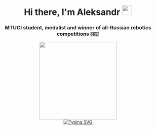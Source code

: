 <h1 align="center">Hi there, I'm Aleksandr</a> 
<img src="https://github.com/blackcater/blackcater/raw/main/images/Hi.gif" height="32"/></h1>

<h3 align="center">MTUCI student, medalist and winner of all-Russian robotics competitions     🇷🇺</h3>


<div align="center">
  <img src="https://github.com/ekimenkov33/pictures/blob/master/alfa.png?raw=true" width="250">
</div>
<div align="center">
  <a href="https://git.io/typing-svg"><img src="https://readme-typing-svg.herokuapp.com?font=Fira+Code&weight=300&pause=1000&color=12F78F&background=FFFFFF00&center=true&width=457&height=100&lines=Alfa+Romeo+Giulia" alt="Typing SVG" /></a>
</div>
<!--
**ekimenkov33/ekimenkov33** is a ✨ _special_ ✨ repository because its `README.md` (this file) appears on your GitHub profile.

Here are some ideas to get you started:

- 🔭 I’m currently working on ...
- 🌱 I’m currently learning ...
- 👯 I’m looking to collaborate on ...
- 🤔 I’m looking for help with ...
- 💬 Ask me about ...
- 📫 How to reach me: ...
- 😄 Pronouns: ...
- ⚡ Fun fact: ...
-->
